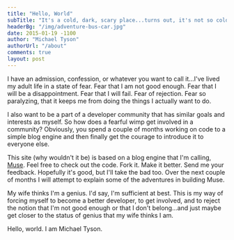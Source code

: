 ```yaml
---
title: "Hello, World"
subTitle: "It's a cold, dark, scary place...turns out, it's not so cold."
headerBg: "/img/adventure-bus-car.jpg"
date: 2015-01-19 -1100
author: "Michael Tyson"
authorUrl: "/about"
comments: true
layout: post
---
```


I have an admission, confession, or whatever you want to call it...I've lived my adult life in a state of fear.  Fear that I am not good enough.  Fear that I will be a disappointment. Fear that I will fail.  Fear of rejection. Fear so paralyzing, that it keeps me from doing the things I actually want to do.  

I also want to be a part of a developer community that has similar goals and interests as myself.  So how does a fearful wimp get involved in a community?  Obviously, you spend a couple of months working on code to a simple blog engine and then finally get the courage to introduce it to everyone else.

This site (why wouldn't it be) is based on a blog engine that I'm calling, [Muse](http://github.com/myty/muse).  Feel free to check out the code. Fork it. Make it better. Send me your feedback. Hopefully it's good, but I'll take the bad too. Over the next couple of months I will attempt to explain some of the adventures in building Muse.

My wife thinks I'm a genius. I'd say, I'm sufficient at best. This is my way of forcing myself to become a better developer, to get involved, and to reject the notion that I'm not good enough or that I don't belong...and just maybe get closer to the status of genius that my wife thinks I am.

Hello, world. I am Michael Tyson.
